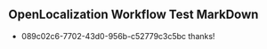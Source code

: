 ## OpenLocalization Workflow Test MarkDown
* 089c02c6-7702-43d0-956b-c52779c3c5bc 
thanks!<!--HONumber=Mar16_HO2-->
